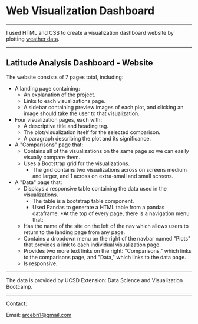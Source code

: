 # Web Visualization Dashboard

- - -

I used HTML and CSS to create a visualization dashboard website by plotting [weather data](Resources/cities.csv).
- - -  

## Latitude Analysis Dashboard - Website

The website consists of 7 pages total, including:

* A landing page containing:
  * An explanation of the project.
  * Links to each visualizations page. 
  * A sidebar containing preview images of each plot, and clicking an image should take the user to that visualization.
* Four visualization pages, each with:
  * A descriptive title and heading tag.
  * The plot/visualization itself for the selected comparison.
  * A paragraph describing the plot and its significance.
* A "Comparisons" page that:
  * Contains all of the visualizations on the same page so we can easily visually compare them.
  * Uses a Bootstrap grid for the visualizations.
    * The grid contains two visualizations across on screens medium and larger, and 1 across on extra-small and small screens.
* A "Data" page that:
  * Displays a responsive table containing the data used in the visualizations.
    * The table is a bootstrap table component. 
    * Used Pandas to generate a HTML table from a pandas dataframe. 
*At the top of every page, there is a navigation menu that:
  * Has the name of the site on the left of the nav which allows users to return to the landing page from any page.
  * Contains a dropdown menu on the right of the navbar named "Plots" that provides a link to each individual visualization page.
  * Provides two more text links on the right: "Comparisons," which links to the comparisons page, and "Data," which links to the data page.
  * Is responsive. 

- - -
The data is provided by UCSD Extension: Data Science and Visualization Bootcamp.
- - -

Contact:

Email: arcebri1@gmail.com